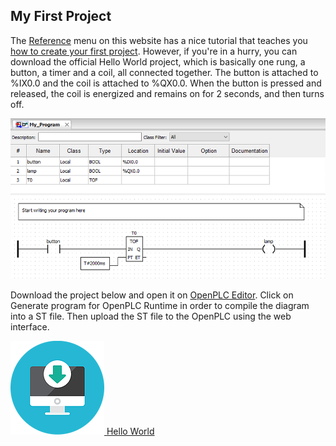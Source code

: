 
## My First Project

The [Reference](/reference) menu on this website has a nice tutorial that
teaches you [how to create your first project](/reference-your-first-project).
However, if you're in a hurry, you can download the official Hello World
project, which is basically one rung, a button, a timer and a coil, all
connected together. The button is attached to %IX0.0 and the coil is attached
to %QX0.0. When the button is pressed and released, the coil is energized and
remains on for 2 seconds, and then turns off.

<img src="/runtime/img/myprogram.png" alt=""/>

Download the project below and open it on [OpenPLC Editor](/plcopen-editor).
Click on Generate
program for OpenPLC Runtime in order to compile the diagram into a ST file.
Then upload the ST file to the OpenPLC using the web interface.

<div class="download-link">
    <a href="https://docs.google.com/uc?export=download&confirm=no_antivirus&id=1fv8XZA5306ZhrdAclzRdoZdv0E6_EUzA">
      <img src="/assets/img/download.png" alt=""/>
      <span>Hello World</span>
    </a>
</div>
